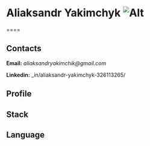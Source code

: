 # Aliaksandr Yakimchyk ![Alt](https://user-images.githubusercontent.com/73137614/227563358-9dea0dd9-8829-4d89-a41b-2990cf92981d.jpg)
====
## Contacts

**Email:** _aliaksandryakimchik@gmail.com_

**Linkedin:** _in/aliaksandr-yakimchyk-326113265/

## Profile

## Stack

## Language
